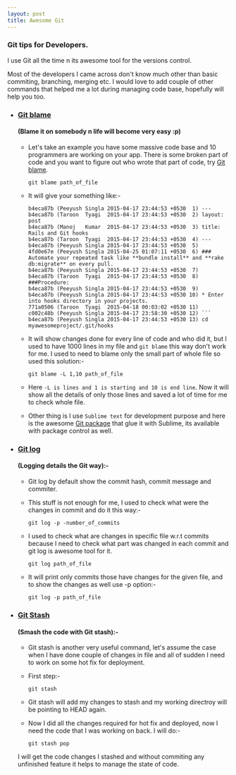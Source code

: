 ```yaml
---
layout: post
title: Awesome Git
---
```


### Git tips for Developers.

I use Git all the time n its awesome tool for the versions control.

Most of the developers I came across don't know much other than basic commiting, branching, merging etc. I would love to add couple of other commands that helped me a lot during managing code base, hopefully will help you too.

* ### <a href="http://git-scm.com/docs/git-blame" target="_blank">Git blame</a>

    #### (Blame it on somebody n life will become very easy :p)


    * Let's take an example you have some massive code base and 10 programmers are working on your app. There is some broken part of code and you want to figure out who wrote that part of code, try <a href="http://git-scm.com/docs/git-blame" target="_blank">Git blame</a>.

        ```
        git blame path_of_file
        ```

    * It will give your something like:-

        ```
        b4eca87b (Peeyush Singla 2015-04-17 23:44:53 +0530  1) ---
        b4eca87b (Taroon  Tyagi  2015-04-17 23:44:53 +0530  2) layout: post
        b4eca87b (Manoj   Kumar  2015-04-17 23:44:53 +0530  3) title: Rails and Git hooks
        b4eca87b (Taroon  Tyagi  2015-04-17 23:44:53 +0530  4) ---
        b4eca87b (Peeyush Singla 2015-04-17 23:44:53 +0530  5)
        4fd0e67e (Peeyush Singla 2015-04-25 01:07:11 +0530  6) ### Automate your repeated task like **bundle install** and **rake db:migrate** on every pull.
        b4eca87b (Peeyush Singla 2015-04-17 23:44:53 +0530  7)
        b4eca87b (Taroon  Tyagi  2015-04-17 23:44:53 +0530  8) ###Procedure:
        b4eca87b (Peeyush Singla 2015-04-17 23:44:53 +0530  9)
        b4eca87b (Peeyush Singla 2015-04-17 23:44:53 +0530 10) * Enter into hooks directory in your projects.
        771a0506 (Taroon  Tyagi  2015-04-18 00:03:02 +0530 11)
        c002c48b (Peeyush Singla 2015-04-17 23:58:30 +0530 12) ```
        b4eca87b (Peeyush Singla 2015-04-17 23:44:53 +0530 13) cd myawesomeproject/.git/hooks
        ```

    * It will show changes done for every line of code and who did it, but I used to have 1000 lines in my file and  `git blame` this way don't work for me. I used to need to blame only the small part of whole file so used this solution:-

        ```
        git blame -L 1,10 path_of_file
        ```

    * Here `-L is lines and 1 is starting and 10 is end line`. Now it will show all the details of only those lines and saved a lot of time for me to check whole file.

    * Other thing is I use `Sublime text` for development purpose and here is the awesome [Git package](https://github.com/kemayo/sublime-text-git) that glue it with Sublime, its available with package control as well.


* ### <a href="http://git-scm.com/docs/git-log" target="_blank">Git log</a>

    #### (Logging details the Git way):-

    * Git log by default show the commit hash, commit message and commiter.

    * This stuff is not enough for me, I used to check what were the changes in commit and do it this way:-

        ```
        git log -p -number_of_commits
        ```

    * I used to check what are changes in specific file w.r.t commits because I need to check what part was changed in each commit and git log is awesome tool for it.

        ```
        git log path_of_file
        ```

    * It will print only commits those have changes for the given file, and to show the changes as well use -p option:-

        ```
        git log -p path_of_file
        ```

* ### <a href="http://git-scm.com/docs/git-stash" target="_blank">Git Stash</a>

    #### (Smash the code with Git stash):-

    * Git stash is another very useful command, let's assume the case when I have done couple of changes in file and all of sudden I need to work on some hot fix for deployment.

    * First step:-

        ```
        git stash
        ```

    * Git stash will add my changes to stash and my working directroy will be pointing to HEAD again.

    * Now I did all the changes required for hot fix and deployed, now I need the code that I was working on back. I will do:-

        ```
        git stash pop
        ```

    I will get the code changes I stashed and without commiting any unfinished feature it helps to manage the state of code.










